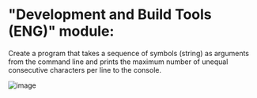 # "Development and Build Tools (ENG)" module:

Create a program that takes a sequence of symbols (string) as arguments from the command line and prints the maximum number of unequal consecutive characters per line to the console.


![image](https://user-images.githubusercontent.com/50228202/198503846-354b5ecd-0f80-4b19-8280-4183c7d74f73.png)
